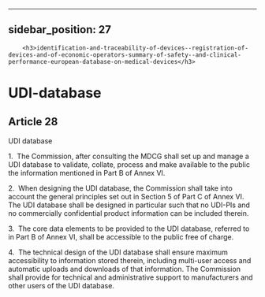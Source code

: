 
---
sidebar_position: 27
---
        <h3>identification-and-traceability-of-devices--registration-of-devices-and-of-economic-operators-summary-of-safety--and-clinical-performance-european-database-on-medical-devices</h3>
<h1>UDI-database</h1>
<h2>Article 28</h2>
   <p class="stitle-article-norm">UDI database</p>
   <p class="norm">1.&nbsp;&nbsp;The Commission, after consulting the 
MDCG shall set up and manage a UDI database to validate, collate, 
process and make available to the public the information mentioned in 
Part B of Annex&nbsp;VI.</p>
   <p class="norm">2.&nbsp;&nbsp;When designing the UDI database, the 
Commission shall take into account the general principles set out in 
Section&nbsp;5 of Part C of Annex&nbsp;VI. The UDI database shall be 
designed in particular such that no UDI-PIs and no commercially 
confidential product information can be included therein.</p>
   <p class="norm">3.&nbsp;&nbsp;The core data elements to be provided 
to the UDI database, referred to in Part&nbsp;B of Annex&nbsp;VI, shall 
be accessible to the public free of charge.</p>
   <p class="norm">4.&nbsp;&nbsp;The technical design of the UDI 
database shall ensure maximum accessibility to information stored 
therein, including multi-user access and automatic uploads and downloads
 of that information. The Commission shall provide for technical and 
administrative support to manufacturers and other users of the UDI 
database.</p>
